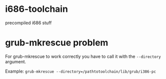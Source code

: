 # i686-toolchain
precompiled i686 stuff

# grub-mkrescue problem
For grub-mkrescue to work correctly you have to call it with the `--directory` argument.

Example: `grub-mkrescue --directory=/pathtotoolchain/lib/grub/i386-pc`
